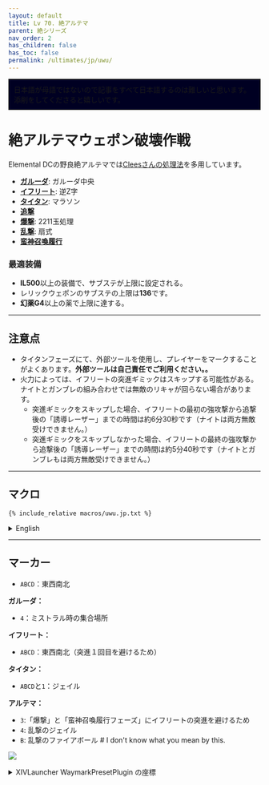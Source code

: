 ```yaml
---
layout: default
title: Lv 70. 絶アルテマ
parent: 絶シリーズ
nav_order: 2
has_children: false
has_toc: false
permalink: /ultimates/jp/uwu/
---
```


<div style="background-color: #002 ; padding: 10px; border: 1px solid;">
日本語が母語ではないので記事をすべて日本語するのは難しいと思います。添削をしてくださると嬉しいです。</div>

# 絶アルテマウェポン破壊作戦

Elemental DCの野良絶アルテマでは[Cleesさんの処理法](https://www.icy-veins.com/ffxiv/the-weapons-refrain-ultimate-guides-ultima)を多用しています。

- [**ガルーダ**](01_garuda.en.md): ガルーダ中央
- [**イフリート**](02_ifrit.en.md): 逆Z字
- [**タイタン**](03_titan.en.md): マラソン
- [**追撃**](04a_predation.en.md)
- [**爆撃**](04b_annihilation.en.md): 2211玉処理
- [**乱撃**](04c_suppression.en.md): 扇式
- [**蛮神召喚履行**](04d_primal_roulette.en.md)

### 最適装備

- **IL500**以上の装備で、サブステが上限に設定される。
- レリックウェポンのサブステの上限は**136**です。
- **幻薬G4**以上の薬で上限に達する。

---

## 注意点

- タイタンフェーズにて、外部ツールを使用し、プレイヤーをマークすることがよくあります。**外部ツールは自己責任でご利用ください。。**
- 火力によっては、イフリートの突進ギミックはスキップする可能性がある。ナイトとガンブレの組み合わせでは無敵のリキャが回らない場合があります。
	- 突進ギミックをスキップした場合、イフリートの最初の強攻撃から追撃後の「誘導レーザー」までの時間は約6分30秒です（ナイトは両方無敵受けできません。）
  - 突進ギミックをスキップしなかった場合、イフリートの最終の強攻撃から追撃後の「誘導レーザー」までの時間は約5分40秒です（ナイトとガンブレもは両方無敵受けできません。）

---

## マクロ

```
{% include_relative macros/uwu.jp.txt %}
```

<details markdown=block>
<summary>English</summary>


```
{% include_relative macros/uwu.en.txt %}
```

</details>

---

## マーカー

- `ABCD`：東西南北

**ガルーダ：**
- `4`：ミストラル時の集合場所

**イフリート：**
- `ABCD`：東西南北（突進１回目を避けるため）

**タイタン：**
- `ABCD`と`1`：ジェイル

**アルテマ：**
- `3`:「爆撃」と「蛮神召喚履行フェーズ」にイフリートの突進を避けるため
- `4`: 乱撃のジェイル
- `B`: 乱撃のファイアボール # I don't know what you mean by this.


![]({{site.baseurl}}/assets/images/ultimates/uwu/markers.jpg)
<details markdown=block>
<summary>XIVLauncher WaymarkPresetPlugin の座標</summary>

```json
{
  "Name":"UWU",
  "MapID":539,
  "A":{"X":100.0,"Y":0.0,"Z":93.3,"ID":0,"Active":true},
  "B":{"X":106.7,"Y":0.0,"Z":100.0,"ID":1,"Active":true},
  "C":{"X":100.0,"Y":0.0,"Z":106.7,"ID":2,"Active":true},
  "D":{"X":93.3,"Y":0.0,"Z":100.0,"ID":3,"Active":true},
  "One":{"X":100.0,"Y":0.0,"Z":100.0,"ID":4,"Active":true},
  "Two":{"X":107.3,"Y":0.0,"Z":107.3,"ID":5,"Active":true},
  "Three":{"X":100.0,"Y":0.0,"Z":81.0,"ID":6,"Active":true},
  "Four":{"X":87.0,"Y":0.0,"Z":87.0,"ID":7,"Active":true}
}
```

</details>

<script data-goatcounter="https://tuufless.goatcounter.com/count"
        async src="//gc.zgo.at/count.js"></script>
